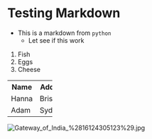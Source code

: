 # Testing Markdown
* This is a markdown from ```python```
    - Let see if this work
<ol>
<li>Fish</li>
<li>Eggs</li>
<li>Cheese</li>
</ol>

<table style="width:20%">
    <tr>
        <th>Name</th>
        <th>Address</th>
        <th>Salary</th>
    </tr>
    <tr>
        <td>Hanna</td>
        <td>Brisbane</td>
        <td>4000</td>
    </tr>
    <tr>
        <td>Adam</td>
        <td>Sydney</td>
        <td>5000</td>
    </tr>
</table>   

![Gateway_of_India_%2816124305123%29.jpg](attachment:Gateway_of_India_%2816124305123%29.jpg)


```python

```

